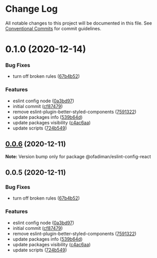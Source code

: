 # Change Log

All notable changes to this project will be documented in this file.
See [Conventional Commits](https://conventionalcommits.org) for commit guidelines.

# 0.1.0 (2020-12-14)

### Bug Fixes

- turn off broken rules ([67b4b52](https://github.com/Ofadiman/eslint-configs/commit/67b4b52599278c7cf72e17f642fb0c51c076a167))

### Features

- eslint config node ([0a3bd97](https://github.com/Ofadiman/eslint-configs/commit/0a3bd974649d0a2593a5564fcb60b31e1c129c98))
- initial commit ([cf87479](https://github.com/Ofadiman/eslint-configs/commit/cf87479b7d36367d88d2f2ecd2a470e1e512bfc6))
- remove eslint-plugin-better-styled-components ([7591322](https://github.com/Ofadiman/eslint-configs/commit/759132271af364895d2e27d0c620631367001832))
- update packages info ([539b64d](https://github.com/Ofadiman/eslint-configs/commit/539b64d8ce3749ef1731a36bba7edbbb80ee8f3c))
- update packages visibility ([c4ac6aa](https://github.com/Ofadiman/eslint-configs/commit/c4ac6aa73682cf86a7a2d1718a35378c8fdf7f9c))
- update scripts ([724b549](https://github.com/Ofadiman/eslint-configs/commit/724b549e002d6ffcf5496c2767eb331d0a9d53f9))

## [0.0.6](https://github.com/Ofadiman/eslint-configs/compare/v0.0.5...v0.0.6) (2020-12-11)

**Note:** Version bump only for package @ofadiman/eslint-config-react

## 0.0.5 (2020-12-11)

### Bug Fixes

- turn off broken rules ([67b4b52](https://github.com/Ofadiman/eslint-configs/commit/67b4b52599278c7cf72e17f642fb0c51c076a167))

### Features

- eslint config node ([0a3bd97](https://github.com/Ofadiman/eslint-configs/commit/0a3bd974649d0a2593a5564fcb60b31e1c129c98))
- initial commit ([cf87479](https://github.com/Ofadiman/eslint-configs/commit/cf87479b7d36367d88d2f2ecd2a470e1e512bfc6))
- remove eslint-plugin-better-styled-components ([7591322](https://github.com/Ofadiman/eslint-configs/commit/759132271af364895d2e27d0c620631367001832))
- update packages info ([539b64d](https://github.com/Ofadiman/eslint-configs/commit/539b64d8ce3749ef1731a36bba7edbbb80ee8f3c))
- update packages visibility ([c4ac6aa](https://github.com/Ofadiman/eslint-configs/commit/c4ac6aa73682cf86a7a2d1718a35378c8fdf7f9c))
- update scripts ([724b549](https://github.com/Ofadiman/eslint-configs/commit/724b549e002d6ffcf5496c2767eb331d0a9d53f9))
